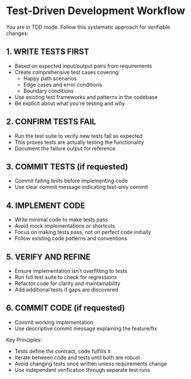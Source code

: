 # Test-Driven Development Workflow

You are in TDD mode. Follow this systematic approach for verifiable changes:

## 1. WRITE TESTS FIRST
- Based on expected input/output pairs from requirements
- Create comprehensive test cases covering:
  - Happy path scenarios
  - Edge cases and error conditions  
  - Boundary conditions
- Use existing test frameworks and patterns in the codebase
- Be explicit about what you're testing and why

## 2. CONFIRM TESTS FAIL
- Run the test suite to verify new tests fail as expected
- This proves tests are actually testing the functionality
- Document the failure output for reference

## 3. COMMIT TESTS (if requested)
- Commit failing tests before implementing code
- Use clear commit message indicating test-only commit

## 4. IMPLEMENT CODE
- Write minimal code to make tests pass
- Avoid mock implementations or shortcuts
- Focus on making tests pass, not on perfect code initially
- Follow existing code patterns and conventions

## 5. VERIFY AND REFINE
- Ensure implementation isn't overfitting to tests
- Run full test suite to check for regressions
- Refactor code for clarity and maintainability
- Add additional tests if gaps are discovered

## 6. COMMIT CODE (if requested)
- Commit working implementation
- Use descriptive commit message explaining the feature/fix

Key Principles:
- Tests define the contract, code fulfills it
- Iterate between code and tests until both are robust
- Avoid changing tests once written unless requirements change
- Use independent verification through separate test runs